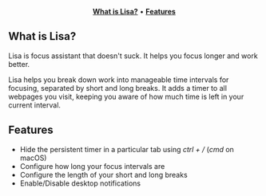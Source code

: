 <p align="center">
    <a href="#what-is-lisa?"><strong> What is Lisa?</strong></a> •
    <a href="#features"><strong>Features</strong></a>
</p>

## What is Lisa?
Lisa is focus assistant that doesn't suck. It helps you focus longer and work better.

Lisa helps you break down work into manageable time intervals for focusing,
separated by short and long breaks. It adds a timer to all webpages you visit,
keeping you aware of how much time is left in your current interval.

## Features
- Hide the persistent timer in a particular tab using *ctrl + /* (*cmd* on macOS)
- Configure how long your focus intervals are
- Configure the length of your short and long breaks
- Enable/Disable desktop notifications
